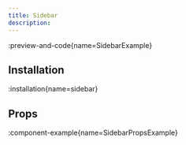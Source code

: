 ```yaml
---
title: Sidebar
description:
---
```


:preview-and-code{name=SidebarExample}

## Installation

:installation{name=sidebar}

## Props

:component-example{name=SidebarPropsExample}
